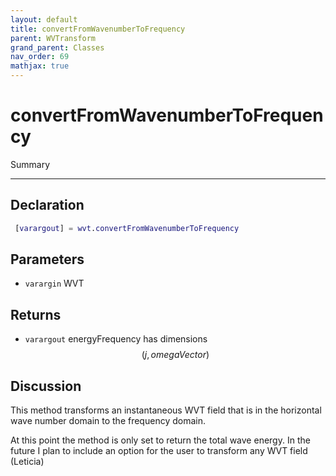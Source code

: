 ```yaml
---
layout: default
title: convertFromWavenumberToFrequency
parent: WVTransform
grand_parent: Classes
nav_order: 69
mathjax: true
---
```


#  convertFromWavenumberToFrequency

Summary


---

## Declaration
```matlab
 [varargout] = wvt.convertFromWavenumberToFrequency
```
## Parameters
+ `varargin`  WVT

## Returns
+ `varargout`  energyFrequency has dimensions $$(j,omegaVector)$$

## Discussion
This method transforms an instantaneous WVT field that is in the 
   horizontal wave number domain to the frequency domain.
 
   At this point the method is only set to return the total wave energy.
   In the future I plan to include an option for the user
   to transform any WVT field (Leticia)
 
        
